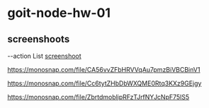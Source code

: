 # goit-node-hw-01
## screenshoots


--action List [screenshoot](https://monosnap.com/file/6rbvp60kosh4ZbzxtAzygnzeXVqiPU)

https://monosnap.com/file/CA56vvZFbHRVVqAu7pmzBiVBCBinV1

https://monosnap.com/file/Cc6tytZHbDbWXQME0Rtq3KXz9GEjgy

https://monosnap.com/file/ZbrtdmoblipRFzTJrfNYJcNpF75lS5

